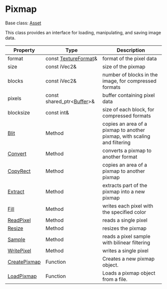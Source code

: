 # Pixmap

Base class: [Asset](Asset.md)

This class provides an interface for loading, manipulating, and saving image data.

| Property | Type | Description |
| ----- | ----- | ----- |
| format | const [TextureFormat](Constants.md#TextureFormat)&  | format of the pixel data |
| size | const iVec2&  | size of the pixmap |
| blocks | const iVec2&  | number of blocks in the image, for compressed formats |
| pixels | const shared_ptr<[Buffer](Buffer.md)\>&  | buffer containing pixel data |
| blocksize | const int&  | size of each block, for compressed formats |
| [Blit](Pixmap_Blit.md) | Method | copies an area of a pixmap to another pixmap, with scaling and filtering |
| [Convert](Pixmap_Convert.md) | Method | converts a pixmap to another format |
| [CopyRect](Pixmap_CopyRect.md) | Method | copies an area of a pixmap to another pixmap |
| [Extract](Pixmap_Extract.md) | Method | extracts part of the pixmap into a new pixmap |
| [Fill](Pixmap_Fill.md) | Method | writes each pixel with the specified color |
| [ReadPixel](Pixmap_ReadPixel.md) | Method | reads a single pixel |
| [Resize](Pixmap_Resize.md) | Method | resizes the pixmap |
| [Sample](Pixmap_Sample.md) | Method | reads a pixel sample with bilinear filtering |
| [WritePixel](Pixmap_WritePixel.md) | Method | writes a single pixel |
| [CreatePixmap](CreatePixmap.md) | Function | Creates a new pixmap object. |
| [LoadPixmap](LoadPixmap.md) | Function | Loads a pixmap object from a file. |
